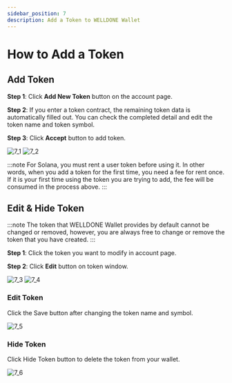 ```yaml
---
sidebar_position: 7
description: Add a Token to WELLDONE Wallet
---
```


# How to Add a Token

## Add Token

**Step 1**: Click **Add New Token** button on the account page.

**Step 2**: If you enter a token contract, the remaining token data is automatically filled out. You can check the completed detail and edit the token name and token symbol.

**Step 3**: Click **Accept** button to add token.

![7_1](./img/7_1.png?raw=true '7_1')
![7_2](./img/7_2.png?raw=true '7_2')

:::note
For Solana, you must rent a user token before using it. In other words, when you add a token for the first time, you need a fee for rent once. If it is your first time using the token you are trying to add, the fee will be consumed in the process above.
:::

## Edit & Hide Token

:::note
The token that WELLDONE Wallet provides by default cannot be changed or removed, however, you are always free to change or remove the token that you have created.
:::

**Step 1**: Click the token you want to modify in account page.

**Step 2**: Click **Edit** button on token window.

![7_3](./img/7_3.png?raw=true '7_3')
![7_4](./img/7_4.png?raw=true '7_4')

### Edit Token

Click the Save button after changing the token name and symbol.

![7_5](./img/7_5.png?raw=true '7_5')

### Hide Token

Click Hide Token button to delete the token from your wallet.

![7_6](./img/7_6.png?raw=true '7_6')
